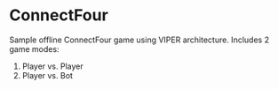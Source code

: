 # ConnectFour

Sample offline ConnectFour game using VIPER architecture.
Includes 2 game modes:
1. Player vs. Player
2. Player vs. Bot
